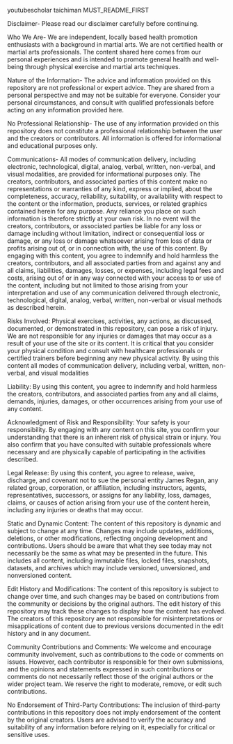 youtubescholar taichiman MUST_README_FIRST

Disclaimer- Please read our disclaimer carefully before continuing.

Who We Are- We are independent, locally based health promotion enthusiasts with a background in martial arts. We are not certified health or martial arts professionals. The content shared here comes from our personal experiences and is intended to promote general health and well-being through physical exercise and martial arts techniques.

Nature of the Information- The advice and information provided on this repository are not professional or expert advice. They are shared from a personal perspective and may not be suitable for everyone. Consider your personal circumstances, and consult with qualified professionals before acting on any information provided here.

No Professional Relationship- The use of any information provided on this repository does not constitute a professional relationship between the user and the creators or contributors. All information is offered for informational and educational purposes only.

Communications- All modes of communication delivery, including electronic, technological, digital, analog, verbal, written, non-verbal, and visual modalities, are provided for informational purposes only. The creators, contributors, and associated parties of this content make no representations or warranties of any kind, express or implied, about the completeness, accuracy, reliability, suitability, or availability with respect to the content or the information, products, services, or related graphics contained herein for any purpose. Any reliance you place on such information is therefore strictly at your own risk. In no event will the creators, contributors, or associated parties be liable for any loss or damage including without limitation, indirect or consequential loss or damage, or any loss or damage whatsoever arising from loss of data or profits arising out of, or in connection with, the use of this content. By engaging with this content, you agree to indemnify and hold harmless the creators, contributors, and all associated parties from and against any and all claims, liabilities, damages, losses, or expenses, including legal fees and costs, arising out of or in any way connected with your access to or use of the content, including but not limited to those arising from your interpretation and use of any communication delivered through electronic, technological, digital, analog, verbal, written, non-verbal or visual methods as described herein.

Risks Involved: Physical exercises, activities, any actions, as discussed, documented, or demonstrated in this repository, can pose a risk of injury. We are not responsible for any injuries or damages that may occur as a result of your use of the site or its content. It is critical that you consider your physical condition and consult with healthcare professionals or certified trainers before beginning any new physical activity.  By using this content all modes of communication delivery, including verbal, written, non-verbal, and visual modalities 

Liability: By using this content, you agree to indemnify and hold harmless the creators, contributors, and associated parties from any and all claims, demands, injuries, damages, or other occurrences arising from your use of any content.

Acknowledgment of Risk and Responsibility: Your safety is your responsibility. By engaging with any content on this site, you confirm your understanding that there is an inherent risk of physical strain or injury. You also confirm that you have consulted with suitable professionals where necessary and are physically capable of participating in the activities described.

Legal Release: By using this content, you agree to release, waive, discharge, and covenant not to sue the personal entity James Regan, any related group, corporation, or affiliation, including instructors, agents, representatives, successors, or assigns for any liability, loss, damages, claims, or causes of action arising from your use of the content herein, including any injuries or deaths that may occur.

Static and Dynamic Content: The content of this repository is dynamic and subject to change at any time. Changes may include updates, additions, deletions, or other modifications, reflecting ongoing development and contributions. Users should be aware that what they see today may not necessarily be the same as what may be presented in the future.  This includes all content, including immutable files, locked files, snapshots, datasets, and archives which may include versioned, unversioned, and nonversioned content. 

Edit History and Modifications: The content of this repository is subject to change over time, and such changes may be based on contributions from the community or decisions by the original authors. The edit history of this repository may track these changes to display how the content has evolved. The creators of this repository are not responsible for misinterpretations or misapplications of content due to previous versions documented in the edit history and in any document.

Community Contributions and Comments: We welcome and encourage community involvement, such as contributions to the code or comments on issues. However, each contributor is responsible for their own submissions, and the opinions and statements expressed in such contributions or comments do not necessarily reflect those of the original authors or the wider project team. We reserve the right to moderate, remove, or edit such contributions.

No Endorsement of Third-Party Contributions: The inclusion of third-party contributions in this repository does not imply endorsement of the content by the original creators. Users are advised to verify the accuracy and suitability of any information before relying on it, especially for critical or sensitive uses.
